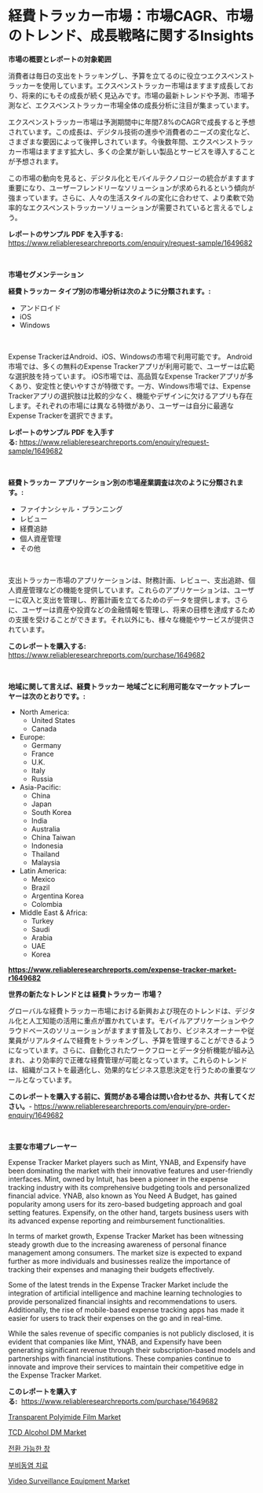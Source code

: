 <p><h1>経費トラッカー市場：市場CAGR、市場のトレンド、成長戦略に関するInsights</h1></p><p><strong>市場の概要とレポートの対象範囲</strong></p>
<p><p>消費者は毎日の支出をトラッキングし、予算を立てるのに役立つエクスペンストラッカーを使用しています。エクスペンストラッカー市場はますます成長しており、将来的にもその成長が続く見込みです。市場の最新トレンドや予測、市場予測など、エクスペンストラッカー市場全体の成長分析に注目が集まっています。</p><p>エクスペンストラッカー市場は予測期間中に年間7.8%のCAGRで成長すると予想されています。この成長は、デジタル技術の進歩や消費者のニーズの変化など、さまざまな要因によって後押しされています。今後数年間、エクスペンストラッカー市場はますます拡大し、多くの企業が新しい製品とサービスを導入することが予想されます。</p><p>この市場の動向を見ると、デジタル化とモバイルテクノロジーの統合がますます重要になり、ユーザーフレンドリーなソリューションが求められるという傾向が強まっています。さらに、人々の生活スタイルの変化に合わせて、より柔軟で効率的なエクスペンストラッカーソリューションが需要されていると言えるでしょう。</p></p>
<p><strong>レポートのサンプル PDF を入手する:</strong> <a href="https://www.reliableresearchreports.com/enquiry/request-sample/1649682">https://www.reliableresearchreports.com/enquiry/request-sample/1649682</a></p>
<p>&nbsp;</p>
<p><strong>市場セグメンテーション</strong></p>
<p><strong>経費トラッカー タイプ別の市場分析は次のように分類されます。:</strong></p>
<p><ul><li>アンドロイド</li><li>iOS</li><li>Windows</li></ul></p>
<p>&nbsp;</p>
<p><p>Expense TrackerはAndroid、iOS、Windowsの市場で利用可能です。 Android市場では、多くの無料のExpense Trackerアプリが利用可能で、ユーザーは広範な選択肢を持っています。 iOS市場では、高品質なExpense Trackerアプリが多くあり、安定性と使いやすさが特徴です。一方、Windows市場では、Expense Trackerアプリの選択肢は比較的少なく、機能やデザインに欠けるアプリも存在します。それぞれの市場には異なる特徴があり、ユーザーは自分に最適なExpense Trackerを選択できます。</p></p>
<p><strong>レポートのサンプル PDF を入手する:</strong>&nbsp;<a href="https://www.reliableresearchreports.com/enquiry/request-sample/1649682">https://www.reliableresearchreports.com/enquiry/request-sample/1649682</a></p>
<p>&nbsp;</p>
<p><strong> 経費トラッカー アプリケーション別の市場産業調査は次のように分類されます。:</strong></p>
<p><ul><li>ファイナンシャル・プランニング</li><li>レビュー</li><li>経費追跡</li><li>個人資産管理</li><li>その他</li></ul></p>
<p>&nbsp;</p>
<p><p>支出トラッカー市場のアプリケーションは、財務計画、レビュー、支出追跡、個人資産管理などの機能を提供しています。これらのアプリケーションは、ユーザーに収入と支出を管理し、貯蓄計画を立てるためのデータを提供します。さらに、ユーザーは資産や投資などの金融情報を管理し、将来の目標を達成するための支援を受けることができます。それ以外にも、様々な機能やサービスが提供されています。</p></p>
<p><strong>このレポートを購入する:</strong>&nbsp; <a href="https://www.reliableresearchreports.com/purchase/1649682">https://www.reliableresearchreports.com/purchase/1649682</a></p>
<p>&nbsp;</p>
<p><strong>地域に関して言えば、経費トラッカー 地域ごとに利用可能なマーケットプレーヤーは次のとおりです。:</strong></p>
<p><ul>
    <li>
        North America:
        <ul>
            <li>United States</li>
            <li>Canada</li>
        </ul>
    </li>
    <li>
        Europe:
        <ul>
            <li>Germany</li>
            <li>France</li>
            <li>U.K.</li>
            <li>Italy</li>
            <li>Russia</li>
        </ul>
    </li>
    <li>
        Asia-Pacific:
        <ul>
            <li>China</li>
            <li>Japan</li>
            <li>South Korea</li>
            <li>India</li>
            <li>Australia</li>
            <li>China Taiwan</li>
            <li>Indonesia</li>
            <li>Thailand</li>
            <li>Malaysia</li>
        </ul>
    </li>
    <li>
        Latin America:
        <ul>
            <li>Mexico</li>
            <li>Brazil</li>
            <li>Argentina Korea</li>
            <li>Colombia</li>
        </ul>
    </li>
    <li>
        Middle East & Africa:
        <ul>
            <li>Turkey</li>
            <li>Saudi</li>
            <li>Arabia</li>
            <li>UAE</li>
            <li>Korea</li>
        </ul>
    </li>
    </ul></p>
<p><strong><a href="https://www.reliableresearchreports.com/expense-tracker-market-r1649682">https://www.reliableresearchreports.com/expense-tracker-market-r1649682</a></strong>&nbsp;</p>
<p><strong>世界の新たなトレンドとは 経費トラッカー 市場？</strong></p>
<p><p>グローバルな経費トラッカー市場における新興および現在のトレンドは、デジタル化と人工知能の活用に重点が置かれています。モバイルアプリケーションやクラウドベースのソリューションがますます普及しており、ビジネスオーナーや従業員がリアルタイムで経費をトラッキングし、予算を管理することができるようになっています。さらに、自動化されたワークフローとデータ分析機能が組み込まれ、より効率的で正確な経費管理が可能となっています。これらのトレンドは、組織がコストを最適化し、効果的なビジネス意思決定を行うための重要なツールとなっています。</p></p>
<p><strong>このレポートを購入する前に、質問がある場合は問い合わせるか、共有してください。</strong>- <a href="https://www.reliableresearchreports.com/enquiry/pre-order-enquiry/1649682">https://www.reliableresearchreports.com/enquiry/pre-order-enquiry/1649682</a></p>
<p>&nbsp;</p>
<p><strong>主要な市場プレーヤー</strong></p>
<p><p>Expense Tracker Market players such as Mint, YNAB, and Expensify have been dominating the market with their innovative features and user-friendly interfaces. Mint, owned by Intuit, has been a pioneer in the expense tracking industry with its comprehensive budgeting tools and personalized financial advice. YNAB, also known as You Need A Budget, has gained popularity among users for its zero-based budgeting approach and goal setting features. Expensify, on the other hand, targets business users with its advanced expense reporting and reimbursement functionalities.</p><p>In terms of market growth, Expense Tracker Market has been witnessing steady growth due to the increasing awareness of personal finance management among consumers. The market size is expected to expand further as more individuals and businesses realize the importance of tracking their expenses and managing their budgets effectively.</p><p>Some of the latest trends in the Expense Tracker Market include the integration of artificial intelligence and machine learning technologies to provide personalized financial insights and recommendations to users. Additionally, the rise of mobile-based expense tracking apps has made it easier for users to track their expenses on the go and in real-time.</p><p>While the sales revenue of specific companies is not publicly disclosed, it is evident that companies like Mint, YNAB, and Expensify have been generating significant revenue through their subscription-based models and partnerships with financial institutions. These companies continue to innovate and improve their services to maintain their competitive edge in the Expense Tracker Market.</p></p>
<p><strong>このレポートを購入する:</strong>&nbsp;&nbsp;<a href="https://www.reliableresearchreports.com/purchase/1649682">https://www.reliableresearchreports.com/purchase/1649682</a></p>
<p><p><a href="https://issuu.com/reportprime-2/docs/transparent-polyimide-film-market-size-2030.pptx">Transparent Polyimide Film Market</a></p><p><a href="https://issuu.com/reportprime-2/docs/tcd-alcohol-dm-market-size-2030.pptx">TCD Alcohol DM Market</a></p><p><a href="https://github.com/Penelolack456456/Market-Research-Report-List-1/blob/main/909339826296.md">전환 가능한 창</a></p><p><a href="https://github.com/vsr06p4p49/Market-Research-Report-List-1/blob/main/576720126293.md">부비동염 치료</a></p><p><a href="https://github.com/angelajermaine/Market-Research-Report-List-2/blob/main/video-surveillance-equipment-market.md">Video Surveillance Equipment Market</a></p></p>